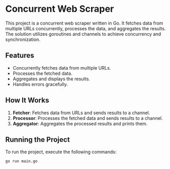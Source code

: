 # Concurrent Web Scraper

This project is a concurrent web scraper written in Go. It fetches data from multiple URLs concurrently, processes the data, and aggregates the results. The solution utilizes goroutines and channels to achieve concurrency and synchronization.

## Features

- Concurrently fetches data from multiple URLs.
- Processes the fetched data.
- Aggregates and displays the results.
- Handles errors gracefully.

## How It Works

1. **Fetcher**: Fetches data from URLs and sends results to a channel.
2. **Processor**: Processes the fetched data and sends results to a channel.
3. **Aggregator**: Aggregates the processed results and prints them.

## Running the Project

To run the project, execute the following commands:

```sh
go run main.go
